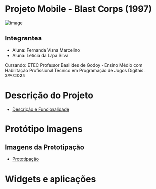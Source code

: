 # Projeto Mobile -  Blast Corps (1997)
![image](https://github.com/LehLapa/ProjetoMobile/blob/main/BlastCorps.png)
## Integrantes 
- Aluna: Fernanda Viana Marcelino
- Aluna: Letícia da Lapa Silva

Cursando: ETEC Professor Basilides de Godoy - Ensino Médio com Habilitação Profissional Técnico em Programação de Jogos Digitais. 3ºA/2024

##

# Descrição do Projeto
- <a href="https://github.com/LehLapa/ProjetoMobile/wiki/Descrição-Projeto"> Descrição e Funcionalidade<a>
# Protótipo Imagens 
## Imagens da Prototipação 
- <a href="https://github.com/LehLapa/ProjetoMobile/wiki/Protótipo-Imagens"> Prototipação<a>
# Widgets e aplicações 
